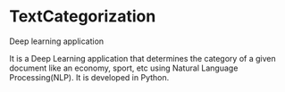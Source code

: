 # TextCategorization
Deep learning application

It is a Deep Learning application that determines the category of a given document like an economy, sport, etc using Natural Language Processing(NLP). It is developed in Python.
